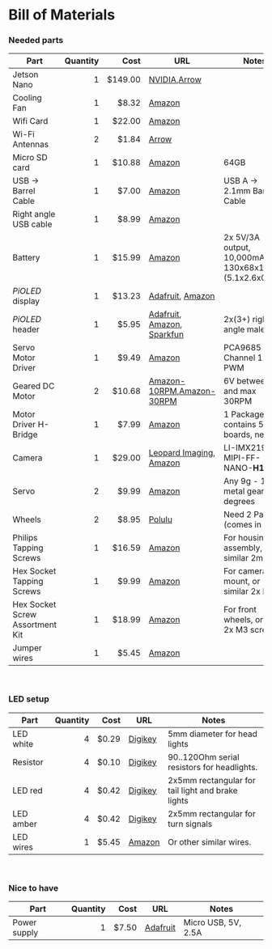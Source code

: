 
  <h1>Bill of Materials</h1>

<h3>Needed parts</h3>
<table>
<thead>
<tr>
<th><strong>Part</strong></th>
<th align="right"><strong>Quantity</strong></th>
<th align="right"><strong>Cost</strong></th>
<th><strong>URL</strong></th>
<th><strong>Notes</strong></th>
</tr>
</thead>
<tbody>
<tr>
<td>Jetson Nano</td>
<td align="right">1</td>
<td align="right">$149.00</td>
<td><a href="https://developer.nvidia.com/embedded/buy/jetson-nano-devkit">NVIDIA</a>,<a href="https://www.arrow.com/en/products/945-13450-0000-100/nvidia">Arrow</a></td>
<td></td>
</tr>
<tr>
<td>Cooling Fan</td>
<td align="right">1</td>
<td align="right">$8.32</td>
<td><a href="https://www.amazon.com/gp/product/B07TD2PCM5/ref=ppx_yo_dt_b_asin_title_o04_s02?ie=UTF8&psc=1">Amazon</a></td>
<td></td>
</tr>
<tr>
<td>Wifi Card</td>
<td align="right">1</td>
<td align="right">$22.00</td>
<td><a href="https://www.amazon.com/gp/product/B01MZA1AB2/ref=ppx_yo_dt_b_asin_title_o03_s04?ie=UTF8&psc=1">Amazon</a></td>
<td></td>
</tr>
<tr>
<td>Wi-Fi Antennas</td>
<td align="right">2</td>
<td align="right">$1.84</td>
<td><a href="https://www.arrow.com/en/products/2042811100/molex">Arrow</a></td>
<td></td>
</tr>
<tr>
<td>Micro SD card</td>
<td align="right">1</td>
<td align="right">$10.88</td>
<td><a href="https://www.amazon.com/SanDisk-Extreme-microSDXC-Memory-Adapter/dp/B09X7C7LL1/ref=sr_1_4?crid=8QLQ0XB6AVKD&keywords=micro%2Bsd%2Bcard&qid=1675049230&refinements=p_n_feature_two_browse-bin%3A6518305011&rnid=6518301011&s=pc&sprefix=micro%2BSD%2Caps%2C712&sr=1-4&th=1">Amazon</a></td>
<td>64GB</td>
</tr>
<tr>
<td>USB -> Barrel Cable</td>
<td align="right">1</td>
<td align="right">$7.00</td>
<td><a href="https://www.amazon.com/gp/product/B075112RM6/">Amazon</a></td>
<td>USB A -> 2.1mm Barrel Cable</td>
</tr>
<tr>
<td>Right angle USB cable</td>
<td align="right">1</td>
<td align="right">$8.99</td>
<td><a href="https://www.amazon.com/gp/product/B01N337FQF/ref=ppx_yo_dt_b_asin_title_o04_s00?ie=UTF8&psc=1">Amazon</a></td>
<td></td>
</tr>
<tr>
<td>Battery</td>
<td align="right">1</td>
<td align="right">$15.99</td>
<td><a href="https://amzn.to/2WRcIUe">Amazon</a></td>
<td>2x 5V/3A output, 10,000mAh, 130x68x15mm (5.1x2.6x0.59")</td>
</tr>
<tr>
<td><em>PiOLED</em> display</td>
<td align="right">1</td>
<td align="right">$13.23</td>
<td><a href="http://adafru.it/3527">Adafruit</a>, <a href="https://amzn.to/2GgxUxX">Amazon</a></td>
<td></td>
</tr>
<tr>
<td><em>PiOLED</em> header</td>
<td align="right">1</td>
<td align="right">$5.95</td>
<td><a href="http://adafru.it/1541">Adafruit</a>, <a href="https://amzn.to/2taLSJf">Amazon</a>, <a href="https://www.sparkfun.com/products/12792">Sparkfun</a></td>
<td>2x(3+) right angle male</td>
</tr>
<tr>
<td>Servo Motor Driver</td>
<td align="right">1</td>
<td align="right">$9.49</td>
<td><a href="https://www.amazon.com/gp/product/B01D1D0CX2/ref=ppx_yo_dt_b_asin_title_o04_s01?ie=UTF8&psc=1">Amazon</a><td>PCA9685 16 Channel 12-Bit PWM</td>
</tr>
<tr>
<td>Geared DC Motor</td>
<td align="right">2</td>
<td align="right">$10.68</td>
<td><a href="https://www.amazon.com/dp/B09GKXDTQD?psc=1&ref=ppx_yo2ov_dt_b_product_details">Amazon-10RPM<a>,<a href="https://www.amazon.com/gp/product/B07FYBQ7Z4/ref=ppx_yo_dt_b_asin_title_o05_s00?ie=UTF8&psc=1">Amazon-30RPM</a></td>
<td>6V between 10 and max 30RPM</td>
</tr>
<tr>
<td>Motor Driver H-Bridge</td>
<td align="right">1</td>
<td align="right">$7.99</td>
<td><a href="https://www.amazon.com/gp/product/B07S4FVY9M/ref=ppx_yo_dt_b_asin_title_o00_s01?ie=UTF8&psc=1">Amazon</a></td>
<td>1 Package contains 5 boards, need 2</td>
</tr>
<tr>
<td>Camera</td>
<td align="right">1</td>
<td align="right">$29.00</td>
<td><a href="https://leopardimaging.com/product/li-imx219-mipi-ff-nano/">Leopard Imaging</a>,
<a href="https://www.amazon.com/gp/product/B07T43K7LC/ref=ppx_yo_dt_b_asin_title_o03_s00?ie=UTF8&psc=1">Amazon</a></td>
<td>LI-IMX219-MIPI-FF-NANO-<strong>H145</strong></td>
</tr>
<tr>
<td>Servo</td>
<td align="right">2</td>
<td align="right">$9.99</td>
<td><a href="https://www.amazon.com/TISEKER-Pieces-Compatible-Helicopter-Arduino/dp/B0BGPHD7MX/ref=sr_1_3_sspa?crid=3NTZ4OXLX97I7&keywords=9g+metal+gear+servo&qid=1675103037&s=toys-and-games&sprefix=9g+metal+gear+serv%2Ctoys-and-games%2C658&sr=1-3-spons&psc=1&spLa=ZW5jcnlwdGVkUXVhbGlmaWVyPUEyQUdBR1RTNzUxQjBYJmVuY3J5cHRlZElkPUExMDMyMzE1M1VGMUtJRlZaWlZXVCZlbmNyeXB0ZWRBZElkPUEwNzAzNjUzQ1FVUVY3WjFTSTI5JndpZGdldE5hbWU9c3BfYXRmJmFjdGlvbj1jbGlja1JlZGlyZWN0JmRvTm90TG9nQ2xpY2s9dHJ1ZQ==">Amazon</a></td>
<td>Any 9g - 14g metal gear, 90 degrees</td>
</tr>
<tr>
<td>Wheels</td>
<td align="right">2</td>
<td align="right">$8.95</td>
<td><a href="https://www.pololu.com/product/1090">Polulu</a></td>
<td>Need 2 Pairs (comes in pairs)</td>
</tr>
<tr>
<td>Philips Tapping Screws</td>
<td align="right">1</td>
<td align="right">$16.59</td>
<td><a href="https://www.amazon.com/gp/product/B075GC465B/ref=ppx_yo_dt_b_asin_title_o00_s00?ie=UTF8&psc=1">Amazon</a></td>
<td>For housing assembly, or similar 2mm</td>
</tr>
<tr>
<td>Hex Socket Tapping Screws</td>
<td align="right">1</td>
<td align="right">$9.99</td>
<td><a href="https://www.amazon.com/gp/product/B00YBMRAH4/ref=ppx_yo_dt_b_asin_title_o03_s03?ie=UTF8&psc=1">Amazon</a></td>
<td>For camera mount, or similar 2x M2</td>
</tr>
<tr>
<td>Hex Socket Screw Assortment Kit</td>
<td align="right">1</td>
<td align="right">$18.99</td>
<td><a href="https://www.amazon.com/gp/product/B06XKMNH4T/ref=ppx_yo_dt_b_asin_title_o01_s02?ie=UTF8&psc=1">Amazon</a></td>
<td>For front wheels, or any 2x M3 screws</td>
</tr>
<tr>
<td>Jumper wires</td>
<td align="right">1</td>
<td align="right">$5.45</td>
<td><a href="https://www.amazon.com/gp/product/B077NH83CJ/ref=ppx_yo_dt_b_asin_title_o03_s00?ie=UTF8&psc=1">Amazon</a></td>
<td></td>
</tr>
</tbody>
</table>
<br>
<h3>LED setup</h3>
<table>
<thead>
<tr>
<th><strong>Part</strong></th>
<th align="right"><strong>Quantity</strong></th>
<th align="right"><strong>Cost</strong></th>
<th><strong>URL</strong></th>
<th><strong>Notes</strong></th>
</tr>
</thead>
<tbody>
<tr>
<td>LED white</td>
<td align="right">4</td>
<td align="right">$0.29</td>
<td><a href="https://www.digikey.com/en/products/detail/tt-electronics-optek-technology/OVLEW1CB9/827113?s=N4IgTCBcDaIMwDYCsBaAjGg7JlA7AJiALoC%2BQA">Digikey</a></td>
<td>5mm diameter for head lights</td>
</tr>
<tr>
<td>Resistor</td>
<td align="right">4</td>
<td align="right">$0.10</td>
<td><a href="https://www.digikey.com/en/products/detail/stackpole-electronics-inc/CF18JT91R0/1741788">Digikey</a></td>
<td>90..120Ohm serial resistors for headlights.</td>
</tr>

<td>LED red</td>
<td align="right">4</td>
<td align="right">$0.42</td>
<td><a href="https://www.digikey.com/en/products/detail/lumex-opto-components-inc/SSL-LX2573ID/270845?s=N4IgTCBcDaIGwHYC0BGADAFmQOQCIgF0BfIA">Digikey</a></td>
<td>2x5mm rectangular for tail light and brake lights</td>
</tr>
<td>LED amber</td>
<td align="right">4</td>
<td align="right">$0.42</td>
<td><a href="https://www.digikey.com/en/products/detail/lumex-opto-components-inc/SSL-LX2573AD/270843?s=N4IgTCBcDaIGwHYC0BGADAFgKxIHIBEQBdAXyA">Digikey</a></td>
<td>2x5mm rectangular for turn signals</td>
</tr>
<td>LED wires</td>
<td align="right">1</td>
<td align="right">$5.45</td>
<td><a href="https://www.amazon.com/gp/product/B077NH83CJ/ref=ppx_yo_dt_b_asin_title_o03_s00?ie=UTF8&psc=1">Amazon</a></td>
<td>Or other similar wires.</td>
</tr>
</tbody>
</table>
<br>
<h3>Nice to have</h3>
<table>
<thead>
<tr>
<th><strong>Part</strong></th>
<th align="right"><strong>Quantity</strong></th>
<th align="right"><strong>Cost</strong></th>
<th><strong>URL</strong></th>
<th><strong>Notes</strong></th>
</tr>
</thead>
<tbody>
<tr>
<td>Power supply</td>
<td align="right">1</td>
<td align="right">$7.50</td>
<td><a href="http://bit.ly/af1995">Adafruit</a></td>
<td>Micro USB, 5V, 2.5A</td>
</tr>
